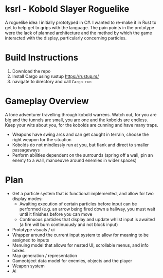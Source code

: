 # ksrl - Kobold Slayer Roguelike
A roguelike idea I initially prototyped in C#. I wanted to re-make it in Rust to get to help get to grips with the language. The pain points in the prototype were the lack of planned architecture and the method by which the game interacted with the display, particularly concerning particles.

# Build Instructions
1. Download the repo
2. Install Cargo using rustup https://rustup.rs/
3. navigate to directory and call ```Cargo run```

# Gameplay Overview
A lone adventurer travelling through kobold warrens. Watch out, for you are big and the tunnels are small, you are one and the kobolds are endless. Keep your wits about you, for the kobolds are cunning and have many traps.

- Weapons have swing arcs and can get caught in terrain, choose the right weapon for the situation
- Kobolds do not mindlessly run at you, but flank and direct to smaller passageways
- Perform abilities dependent on the surrounds (spring off a wall, pin an enemy to a wall, manoeuvre around enemies in wider spaces)

# Plan

- Get a particle system that is functional implemented, and allow for two display modes:
  - Awaiting execution of certain particles before input can be performed (e.g. an arrow being fired down a hallway, you must wait until it finishes before you can move
  - Continuous particles that display and update whilst input is awaited (a fire will burn continuously and not block input)
- Prototype visuals / ui
- Wrapper around the current input system to allow for meaning to be assigned to inputs
- Menuing model that allows for nested UI, scrollable menus, and info boxes.
- Map generation / representation
- Gameobject data model for enemies, objects and the player
- Weapon system
- AI
